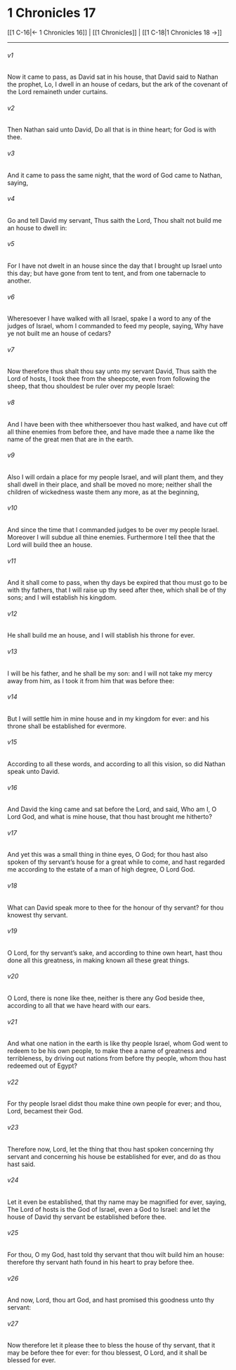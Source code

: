 # 1 Chronicles 17

[[1 C-16|← 1 Chronicles 16]] | [[1 Chronicles]] | [[1 C-18|1 Chronicles 18 →]]
***

###### v1
Now it came to pass, as David sat in his house, that David said to Nathan the prophet, Lo, I dwell in an house of cedars, but the ark of the covenant of the Lord remaineth under curtains.
###### v2
Then Nathan said unto David, Do all that is in thine heart; for God is with thee.
###### v3
And it came to pass the same night, that the word of God came to Nathan, saying,
###### v4
Go and tell David my servant, Thus saith the Lord, Thou shalt not build me an house to dwell in:
###### v5
For I have not dwelt in an house since the day that I brought up Israel unto this day; but have gone from tent to tent, and from one tabernacle to another.
###### v6
Wheresoever I have walked with all Israel, spake I a word to any of the judges of Israel, whom I commanded to feed my people, saying, Why have ye not built me an house of cedars?
###### v7
Now therefore thus shalt thou say unto my servant David, Thus saith the Lord of hosts, I took thee from the sheepcote, even from following the sheep, that thou shouldest be ruler over my people Israel:
###### v8
And I have been with thee whithersoever thou hast walked, and have cut off all thine enemies from before thee, and have made thee a name like the name of the great men that are in the earth.
###### v9
Also I will ordain a place for my people Israel, and will plant them, and they shall dwell in their place, and shall be moved no more; neither shall the children of wickedness waste them any more, as at the beginning,
###### v10
And since the time that I commanded judges to be over my people Israel. Moreover I will subdue all thine enemies. Furthermore I tell thee that the Lord will build thee an house.
###### v11
And it shall come to pass, when thy days be expired that thou must go to be with thy fathers, that I will raise up thy seed after thee, which shall be of thy sons; and I will establish his kingdom.
###### v12
He shall build me an house, and I will stablish his throne for ever.
###### v13
I will be his father, and he shall be my son: and I will not take my mercy away from him, as I took it from him that was before thee:
###### v14
But I will settle him in mine house and in my kingdom for ever: and his throne shall be established for evermore.
###### v15
According to all these words, and according to all this vision, so did Nathan speak unto David.
###### v16
And David the king came and sat before the Lord, and said, Who am I, O Lord God, and what is mine house, that thou hast brought me hitherto?
###### v17
And yet this was a small thing in thine eyes, O God; for thou hast also spoken of thy servant’s house for a great while to come, and hast regarded me according to the estate of a man of high degree, O Lord God.
###### v18
What can David speak more to thee for the honour of thy servant? for thou knowest thy servant.
###### v19
O Lord, for thy servant’s sake, and according to thine own heart, hast thou done all this greatness, in making known all these great things.
###### v20
O Lord, there is none like thee, neither is there any God beside thee, according to all that we have heard with our ears.
###### v21
And what one nation in the earth is like thy people Israel, whom God went to redeem to be his own people, to make thee a name of greatness and terribleness, by driving out nations from before thy people, whom thou hast redeemed out of Egypt?
###### v22
For thy people Israel didst thou make thine own people for ever; and thou, Lord, becamest their God.
###### v23
Therefore now, Lord, let the thing that thou hast spoken concerning thy servant and concerning his house be established for ever, and do as thou hast said.
###### v24
Let it even be established, that thy name may be magnified for ever, saying, The Lord of hosts is the God of Israel, even a God to Israel: and let the house of David thy servant be established before thee.
###### v25
For thou, O my God, hast told thy servant that thou wilt build him an house: therefore thy servant hath found in his heart to pray before thee.
###### v26
And now, Lord, thou art God, and hast promised this goodness unto thy servant:
###### v27
Now therefore let it please thee to bless the house of thy servant, that it may be before thee for ever: for thou blessest, O Lord, and it shall be blessed for ever. 
